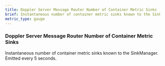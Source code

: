 ```yaml
---
title: Doppler Server Message Router Number of Container Metric Sinks
brief: Instantaneous number of container metric sinks known to the SinkManager. Emitted every 5 seconds.
metric_type: gauge
---
```


### Doppler Server Message Router Number of Container Metric Sinks

Instantaneous number of container metric sinks known to the SinkManager. Emitted every 5 seconds.